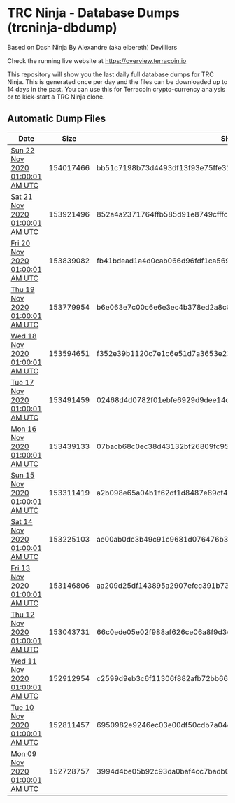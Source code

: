 # TRC Ninja - Database Dumps (trcninja-dbdump)
Based on Dash Ninja By Alexandre (aka elbereth) Devilliers

Check the running live website at https://overview.terracoin.io

This repository will show you the last daily full database dumps for TRC Ninja. This is generated once per day and the files can be downloaded up to 14 days in the past.
You can use this for Terracoin crypto-currency analysis or to kick-start a TRC Ninja clone.


## Automatic Dump Files
| Date | Size | SHA256 |
|--|--|--|
| [Sun 22 Nov 2020 01:00:01 AM UTC]() | 154017466 | bb51c7198b73d4493df13f93e75ffe31435e0f9fb1ff4f2f147b9fecfaeb6b1f | 
| [Sat 21 Nov 2020 01:00:01 AM UTC]() | 153921496 | 852a4a2371764ffb585d91e8749cfffc8b8b5cf846379e7f6c650936e5d13d8c | 
| [Fri 20 Nov 2020 01:00:01 AM UTC]() | 153839082 | fb41bdead1a4d0cab066d96fdf1ca56974056d9a20b977198838e063dfa44e57 | 
| [Thu 19 Nov 2020 01:00:01 AM UTC]() | 153779954 | b6e063e7c00c6e6e3ec4b378ed2a8c8f0db6211f794e7f88bf2e84f7e3cf2856 | 
| [Wed 18 Nov 2020 01:00:01 AM UTC]() | 153594651 | f352e39b1120c7e1c6e51d7a3653e238f0f2c862a0e3559805ea0e1b801ad33b | 
| [Tue 17 Nov 2020 01:00:01 AM UTC]() | 153491459 | 02468d4d0782f01ebfe6929d9dee14c6d049dced3e496b6679c02401debfb8b7 | 
| [Mon 16 Nov 2020 01:00:01 AM UTC]() | 153439133 | 07bacb68c0ec38d43132bf26809fc95de529659b7191741818055abb9ab1285f | 
| [Sun 15 Nov 2020 01:00:01 AM UTC]() | 153311419 | a2b098e65a04b1f62df1d8487e89cf4f9401aa71466f23e3169ef9294eab994c | 
| [Sat 14 Nov 2020 01:00:01 AM UTC]() | 153225103 | ae00ab0dc3b49c91c9681d076476b34b4bc7eb27def5c1d945fb417d0b09bfb1 | 
| [Fri 13 Nov 2020 01:00:01 AM UTC]() | 153146806 | aa209d25df143895a2907efec391b73a1588d4dbc59e046cb39cfecd582efd75 | 
| [Thu 12 Nov 2020 01:00:01 AM UTC]() | 153043731 | 66c0ede05e02f988af626ce06a8f9d3e203150648e499d0b2fd1c9e1d5064068 | 
| [Wed 11 Nov 2020 01:00:01 AM UTC]() | 152912954 | c2599d9eb3c6f11306f882afb72bb6630bcf22f52d2fe63c8c2bb6eb454e772f | 
| [Tue 10 Nov 2020 01:00:01 AM UTC]() | 152811457 | 6950982e9246ec03e00df50cdb7a04ee171eab83841ba8d64f601f2772899ce2 | 
| [Mon 09 Nov 2020 01:00:01 AM UTC]() | 152728757 | 3994d4be05b92c93da0baf4cc7badb05a5440bd8dfe001ea1671d5ee30353bb5 | 
